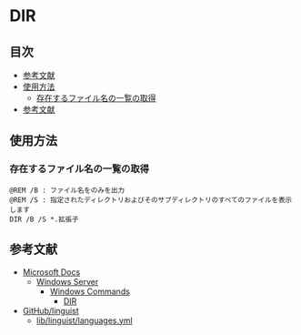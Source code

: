 # DIR #

## 目次 ##

* [参考文献](#参考文献)
* [使用方法](#使用方法)
  * [存在するファイル名の一覧の取得](#存在するファイル名の一覧の取得)
* [参考文献](#参考文献)

## 使用方法 ##

### 存在するファイル名の一覧の取得 ###

```Batchfile
@REM /B : ファイル名をのみを出力
@REM /S : 指定されたディレクトリおよびそのサブディレクトリのすべてのファイルを表示します
DIR /B /S *.拡張子
```

## 参考文献 ##

* [Microsoft Docs](https://docs.microsoft.com/ja-jp/)
  * [Windows Server](https://docs.microsoft.com/ja-jp/windows-server/)
    * [Windows Commands](https://docs.microsoft.com/ja-jp/windows-server/administration/windows-commands/windows-commands)
      * [DIR](https://docs.microsoft.com/ja-jp/windows-server/administration/windows-commands/dir)
* [GitHub/linguist](https://github.com/github/linguist)
  * [lib/linguist/languages.yml](https://github.com/github/linguist/blob/master/lib/linguist/languages.yml)
